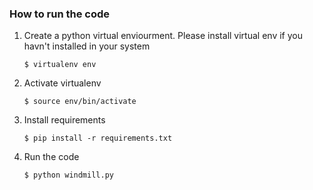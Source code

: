 ### How to run the code
1. Create a python virtual enviourment. Please install virtual env if you havn't installed in your system

    `$ virtualenv env`
2. Activate virtualenv

    `$ source env/bin/activate`
3. Install requirements

    `$ pip install -r requirements.txt`
4. Run the code

    `$ python windmill.py`